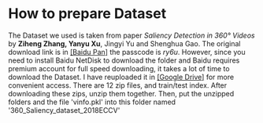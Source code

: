 # How to prepare Dataset

The Dataset we used is taken from paper _Saliency Detection in 360° Videos_ by **Ziheng Zhang, Yanyu Xu**, Jingyi Yu and Shenghua Gao. The original download link is in [\[Baidu Pan\]](https://pan.baidu.com/share/init?surl=akj0-8obIwC9oykTYSUm9Q) the passcode is _ry6u_. However, since you need to install Baidu NetDisk to download the folder and Baidu requires premium account for full speed downloading, it takes a lot of time to download the Dataset. I have reuploaded it in [\[Google Drive\]](https://drive.google.com/drive/folders/1p6qJqbPd4eFubaeYuCxAJZDwvyXO4Pzr?usp=sharing) for more convenient access. There are 12 zip files, and train/test index. After downloading these zips, unzip them together. Then, put the unzipped folders and the file 'vinfo.pkl' into this folder named '360\_Saliency\_dataset\_2018ECCV'
